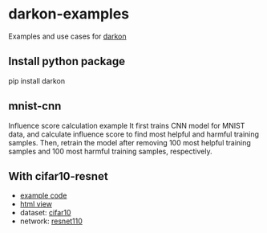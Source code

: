 # darkon-examples
Examples and use cases for [darkon](https://github.com/darkonhub/darkon)

## Install python package
pip install darkon

## mnist-cnn
Influence score calculation example
It first trains CNN model for MNIST data, and calculate influence score to find most helpful and harmful training samples.
Then, retrain the model after removing 100 most helpful training samples and 100 most harmful training samples, respectively.

## With cifar10-resnet
- [example code](https://github.com/darkonhub/darkon-examples/blob/master/cifar10-resnet/influence_cifar10_resnet.ipynb)
- [html view](http://nbviewer.jupyter.org/github/darkonhub/darkon-examples/blob/master/cifar10-resnet/influence_cifar10_resnet.ipynb)
- dataset: [cifar10](https://www.cs.toronto.edu/~kriz/cifar.html)
- network: [resnet110](https://github.com/wenxinxu/resnet-in-tensorflow)
